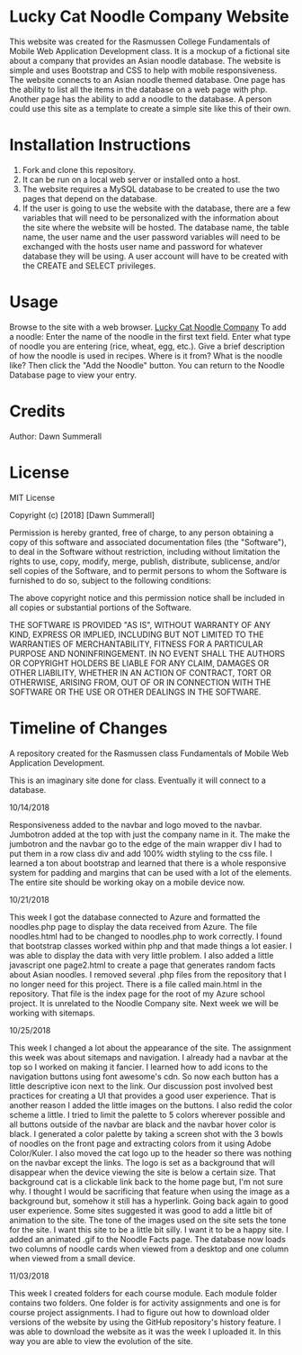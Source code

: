 # Lucky Cat Noodle Company Website

This website was created for the Rasmussen College Fundamentals of Mobile Web Application Development class. It is a mockup of a fictional site about a company that provides an Asian noodle database. The website is simple and uses Bootstrap and CSS to help with mobile responsiveness. The website connects to an Asian noodle themed database. One page has the ability to list all the items in the database on a web page with php. Another page has the ability to add a noodle to the database. A person could use this site as a template to create a simple site like this of their own.

# Installation Instructions

1. Fork and clone this repository.
2. It can be run on a local web server or installed onto a host.
3. The website requires a MySQL database to be created to use the two pages that depend on the database.
4. If the user is going to use the website with the database, there are a few variables that will need to be personalized with the information about the site where the website will be hosted. The database name, the table name, the user name and the user password variables will need to be exchanged with the hosts user name and password for whatever database they will be using. A user account will have to be created with the CREATE and SELECT privileges.

# Usage

Browse to the site with a web browser. [Lucky Cat Noodle Company](https://www.unicornpoint.net/noodles)
To add a noodle: Enter the name of the noodle in the first text field. Enter what type of noodle you are entering (rice, wheat, egg, etc.). Give a brief description of how the noodle is used in recipes. Where is it from? What is the noodle like? Then click the "Add the Noodle" button. You can return to the Noodle Database page to view your entry.

# Credits

Author: Dawn Summerall

# License

MIT License

Copyright (c) [2018] [Dawn Summerall]

Permission is hereby granted, free of charge, to any person obtaining a copy
of this software and associated documentation files (the "Software"), to deal
in the Software without restriction, including without limitation the rights
to use, copy, modify, merge, publish, distribute, sublicense, and/or sell
copies of the Software, and to permit persons to whom the Software is
furnished to do so, subject to the following conditions:

The above copyright notice and this permission notice shall be included in all
copies or substantial portions of the Software.

THE SOFTWARE IS PROVIDED "AS IS", WITHOUT WARRANTY OF ANY KIND, EXPRESS OR
IMPLIED, INCLUDING BUT NOT LIMITED TO THE WARRANTIES OF MERCHANTABILITY,
FITNESS FOR A PARTICULAR PURPOSE AND NONINFRINGEMENT. IN NO EVENT SHALL THE
AUTHORS OR COPYRIGHT HOLDERS BE LIABLE FOR ANY CLAIM, DAMAGES OR OTHER
LIABILITY, WHETHER IN AN ACTION OF CONTRACT, TORT OR OTHERWISE, ARISING FROM,
OUT OF OR IN CONNECTION WITH THE SOFTWARE OR THE USE OR OTHER DEALINGS IN THE
SOFTWARE.

# Timeline of Changes

A repository created for the Rasmussen class Fundamentals of Mobile Web Application Development.

This is an imaginary site done for class. Eventually it will connect to a database.

10/14/2018

Responsiveness added to the navbar and logo moved to the navbar. Jumbotron added at the top with just the company name in it. The make the jumbotron and the navbar go to the edge of the main wrapper div I had to put them in a row class div and add 100% width styling to the css file. I learned a ton about bootstrap and learned that there is a whole responsive system for padding and margins that can be used with a lot of the elements. The entire site should be working okay on a mobile device now.

10/21/2018

This week I got the database connected to Azure and formatted the noodles.php page to display the data received from Azure. The file noodles.html had to be changed to noodles.php to work correctly. I found that bootstrap classes worked within php and that made things a lot easier. I was able to display the data with very little problem. I also added a little javascript one page2.html to create a page that generates random facts about Asian noodles. I removed several .php files from the repository that I no longer need for this project. There is a file called main.html in the repository. That file is the index page for the root of my Azure school project. It is unrelated to the Noodle Company site. Next week we will be working with sitemaps.

10/25/2018

This week I changed a lot about the appearance of the site. The assignment this week was about sitemaps and navigation. I already had a navbar at the top so I worked on making it fancier. I learned how to add icons to the navigation buttons using font awesome's cdn. So now each button has a little descriptive icon next to the link. Our discussion post involved best practices for creating a UI that provides a good user experience. That is another reason I added the little images on the buttons. I also redid the color scheme a little. I tried to limit the palette to 5 colors wherever possible and all buttons outside of the navbar are black and the navbar hover color is black. I generated a color palette by taking a screen shot with the 3 bowls of noodles on the front page and extracting colors from it using Adobe Color/Kuler. I also moved the cat logo up to the header so there was nothing on the navbar except the links. The logo is set as a background that will disappear when the device viewing the site is below a certain size. That background cat is a clickable link back to the home page but, I'm not sure why. I thought I would be sacrificing that feature when using the image as a background but, somehow it still has a hyperlink. Going back again to good user experience. Some sites suggested it was good to add a little bit of animation to the site. The tone of the images used on the site sets the tone for the site. I want this site to be a little bit silly. I want it to be a happy site. I added an animated .gif to the Noodle Facts page. The database now loads two columns of noodle cards when viewed from a desktop and one column when viewed from a small device. 

11/03/2018

This week I created folders for each course module. Each module folder contains two folders. One folder is for activity assignments and one is for course project assignments. I had to figure out how to download older versions of the website by using the GitHub repository's history feature. I was able to download the website as it was the week I uploaded it. In this way you are able to view the evolution of the site.
